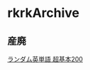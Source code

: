 # rkrkArchive

## 産廃
<a href = "https://arrkmekawa.github.io/archive/endlessEn.html" target="_blank">ランダム英単語 超基本200</a>
